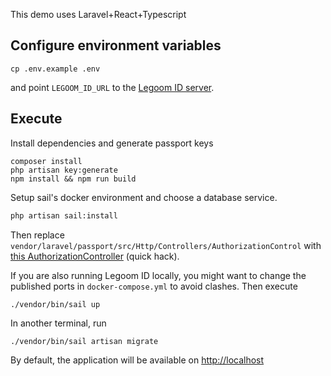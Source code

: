 This demo uses Laravel+React+Typescript

## Configure environment variables
```
cp .env.example .env
```
and point `LEGOOM_ID_URL` to the [Legoom ID server](https://github.com/marcorentap/legoom-id-demo).

## Execute
Install dependencies and generate passport keys
```
composer install
php artisan key:generate
npm install && npm run build
```

Setup sail's docker environment and choose a database service.
```bash
php artisan sail:install
```

Then replace `vendor/laravel/passport/src/Http/Controllers/AuthorizationControl` with [this AuthorizationController](https://gist.github.com/marcorentap/740046418fa270146ab0302b7067843b) (quick hack).

If you are also running Legoom ID locally, you might want to change the published ports in `docker-compose.yml` to avoid clashes. Then execute
```
./vendor/bin/sail up
```

In another terminal, run
```
./vendor/bin/sail artisan migrate
```

By default, the application will be available on [http://localhost](http://localhost)
